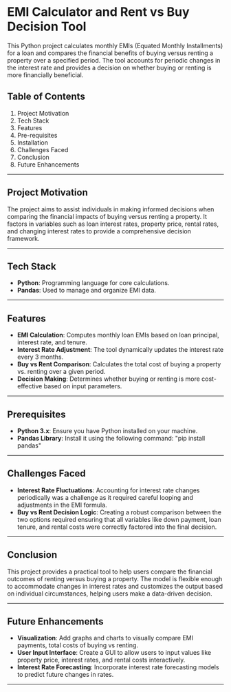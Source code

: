 # EMI Calculator and Rent vs Buy Decision Tool

This Python project calculates monthly EMIs (Equated Monthly Installments) for a loan and compares the financial benefits of buying versus renting a property over a specified period. The tool accounts for periodic changes in the interest rate and provides a decision on whether buying or renting is more financially beneficial.

## Table of Contents
1. Project Motivation
2. Tech Stack
3. Features
4. Pre-requisites
5. Installation
6. Challenges Faced
7. Conclusion
8. Future Enhancements

---

## Project Motivation

The project aims to assist individuals in making informed decisions when comparing the financial impacts of buying versus renting a property. It factors in variables such as loan interest rates, property price, rental rates, and changing interest rates to provide a comprehensive decision framework.

---

## Tech Stack

- **Python**: Programming language for core calculations.
- **Pandas**: Used to manage and organize EMI data.

---

## Features

- **EMI Calculation**: Computes monthly loan EMIs based on loan principal, interest rate, and tenure.
- **Interest Rate Adjustment**: The tool dynamically updates the interest rate every 3 months.
- **Buy vs Rent Comparison**: Calculates the total cost of buying a property vs. renting over a given period.
- **Decision Making**: Determines whether buying or renting is more cost-effective based on input parameters.

---

## Prerequisites

- **Python 3.x**: Ensure you have Python installed on your machine.
- **Pandas Library**: Install it using the following command: "pip install pandas"

---

## Challenges Faced

- **Interest Rate Fluctuations**: Accounting for interest rate changes periodically was a challenge as it required careful looping and adjustments in the EMI formula.
- **Buy vs Rent Decision Logic**: Creating a robust comparison between the two options required ensuring that all variables like down payment, loan tenure, and rental costs were correctly factored into the final decision.

---

## Conclusion

This project provides a practical tool to help users compare the financial outcomes of renting versus buying a property. The model is flexible enough to accommodate changes in interest rates and customizes the output based on individual circumstances, helping users make a data-driven decision.

---

## Future Enhancements

- **Visualization**: Add graphs and charts to visually compare EMI payments, total costs of buying vs renting.
- **User Input Interface**: Create a GUI to allow users to input values like property price, interest rates, and rental costs interactively.
- **Interest Rate Forecasting**: Incorporate interest rate forecasting models to predict future changes in rates.

---
